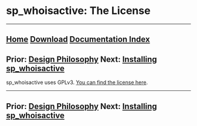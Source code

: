 # sp_whoisactive: The License

------
[Home](https://github.com/amachanic/sp_whoisactive)	[Download](https://github.com/amachanic/sp_whoisactive/archive/master.zip)	[Documentation Index](ReadMe.md)
------
Prior: [Design Philosophy](02_design.md)	Next: [Installing sp_whoisactive](04_installation.md)
------

sp_whoisactive uses GPLv3. [You can find the license here](https://github.com/amachanic/sp_whoisactive/blob/master/LICENSE).

------
Prior: [Design Philosophy](02_design.md)	Next: [Installing sp_whoisactive](04_installation.md)
------
